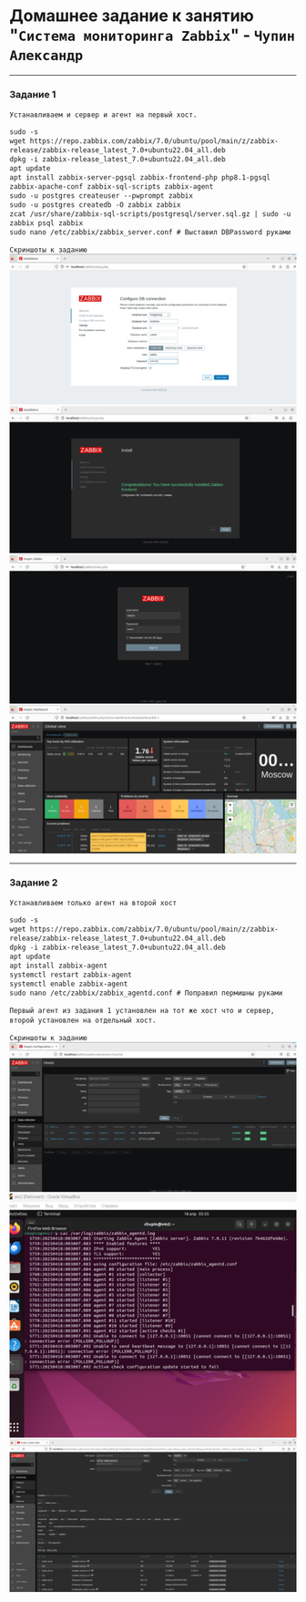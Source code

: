 # Домашнее задание к занятию "`Система мониторинга Zabbix`" - `Чупин Александр`

---

### Задание 1

`Устанавливаем и сервер и агент на первый хост.`

```
sudo -s
wget https://repo.zabbix.com/zabbix/7.0/ubuntu/pool/main/z/zabbix-release/zabbix-release_latest_7.0+ubuntu22.04_all.deb
dpkg -i zabbix-release_latest_7.0+ubuntu22.04_all.deb
apt update
apt install zabbix-server-pgsql zabbix-frontend-php php8.1-pgsql zabbix-apache-conf zabbix-sql-scripts zabbix-agent
sudo -u postgres createuser --pwprompt zabbix
sudo -u postgres createdb -O zabbix zabbix
zcat /usr/share/zabbix-sql-scripts/postgresql/server.sql.gz | sudo -u zabbix psql zabbix
sudo nano /etc/zabbix/zabbix_server.conf # Выставил DBPassword руками

```

`Скриншоты к заданию`
![Скрин 1](https://github.com/keyvin7/zabbix-1/blob/main/img/image1.png)
![Скрин 2](https://github.com/keyvin7/zabbix-1/blob/main/img/image2.png)
![Скрин 3](https://github.com/keyvin7/zabbix-1/blob/main/img/image3.png)
![Скрин 4](https://github.com/keyvin7/zabbix-1/blob/main/img/image4.png)

---

### Задание 2

`Устанавливаем только агент на второй хост`

```
sudo -s
wget https://repo.zabbix.com/zabbix/7.0/ubuntu/pool/main/z/zabbix-release/zabbix-release_latest_7.0+ubuntu22.04_all.deb
dpkg -i zabbix-release_latest_7.0+ubuntu22.04_all.deb
apt update
apt install zabbix-agent
systemctl restart zabbix-agent
systemctl enable zabbix-agent
sudo nano /etc/zabbix/zabbix_agentd.conf # Поправил пермишны руками

```
`Первый агент из задания 1 установлен на тот же хост что и сервер, второй установлен на отдельный хост.`

`Скриншоты к заданию`
![Скрин 5](https://github.com/keyvin7/zabbix-1/blob/main/img/image5.png)
![Скрин 6](https://github.com/keyvin7/zabbix-1/blob/main/img/image6.png)
![Скрин 7](https://github.com/keyvin7/zabbix-1/blob/main/img/image7.png)



